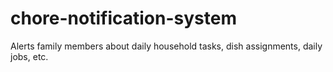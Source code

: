 # chore-notification-system
Alerts family members about daily household tasks, dish assignments, daily jobs, etc. 
